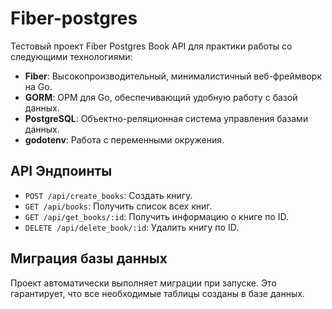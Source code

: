 # Fiber-postgres

Тестовый проект Fiber Postgres Book API для практики работы со следующими технологиями:
- **Fiber**: Высокопроизводительный, минималистичный веб-фреймворк на Go.
- **GORM**: ОРМ для Go, обеспечивающий удобную работу с базой данных.
- **PostgreSQL**: Объектно-реляционная система управления базами данных.
- **godotenv**: Работа с переменными окружения.

## API Эндпоинты

- `POST /api/create_books`: Создать книгу.
- `GET /api/books`: Получить список всех книг.
- `GET /api/get_books/:id`: Получить информацию о книге по ID.
- `DELETE /api/delete_book/:id`: Удалить книгу по ID.

## Миграция базы данных

Проект автоматически выполняет миграции при запуске. Это гарантирует, что все необходимые таблицы созданы в базе данных.


